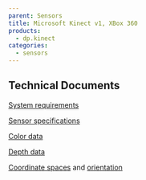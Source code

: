 ```yaml
---
parent: Sensors
title: Microsoft Kinect v1, XBox 360
products:
  - dp.kinect
categories:
  - sensors
---
```


## Technical Documents

[System requirements](https://learn.microsoft.com/en-us/previous-versions/windows/kinect-1.8/hh855359(v=ieb.10))

[Sensor specifications](https://learn.microsoft.com/en-us/previous-versions/windows/kinect-1.8/jj131033(v=ieb.10))

[Color data](https://learn.microsoft.com/en-us/previous-versions/windows/kinect-1.8/jj131027(v=ieb.10))

[Depth data](https://learn.microsoft.com/en-us/previous-versions/windows/kinect-1.8/jj131028(v=ieb.10))

[Coordinate spaces](https://learn.microsoft.com/en-us/previous-versions/windows/kinect-1.8/hh973078(v=ieb.10)) and [orientation](https://learn.microsoft.com/en-us/previous-versions/windows/kinect-1.8/hh973073(v=ieb.10))
